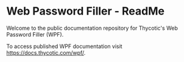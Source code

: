 [title]: # (readme)
[tags]: # (readme)
[priority]: # (1)
[display]: # (none)

# Web Password Filler - ReadMe

Welcome to the public documentation repository for Thycotic's Web Password Filler (WPF).

To access published WPF documentation visit https://docs.thycotic.com/wpf/.